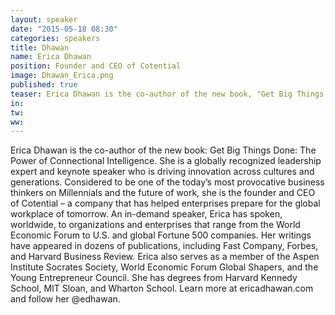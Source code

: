 ```yaml
---
layout: speaker
date: "2015-05-18 08:30"
categories: speakers
title: Dhawan
name: Erica Dhawan
position: Founder and CEO of Cotential
image: Dhawan_Erica.png
published: true
teaser: Erica Dhawan is the co-author of the new book, "Get Big Things Done, The Power of Connectional Intelligence." 
in:
tw:
ww: 
---
```

Erica Dhawan is the co-author of the new book: Get Big Things Done: The Power of Connectional Intelligence. She is a globally recognized leadership expert and keynote speaker who is driving innovation across cultures and generations. Considered to be one of the today’s most provocative business thinkers on Millennials and the future of work, she is the founder and CEO of Cotential – a company that has helped enterprises prepare for the global workplace of tomorrow. An in-demand speaker, Erica has spoken, worldwide, to organizations and enterprises that range from the World Economic Forum to U.S. and global Fortune 500 companies. Her writings have appeared in dozens of publications, including Fast Company, Forbes, and Harvard Business Review. Erica also serves as a member of the Aspen Institute Socrates Society, World Economic Forum Global Shapers, and the Young Entrepreneur Council. She has degrees from Harvard Kennedy School, MIT Sloan, and Wharton School. Learn more at ericadhawan.com and follow her @edhawan.
